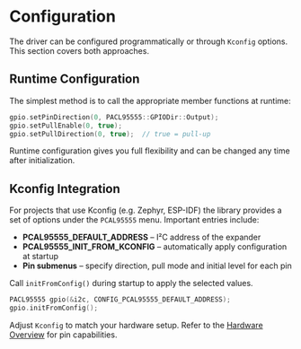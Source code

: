 # Configuration

The driver can be configured programmatically or through `Kconfig` options. This section covers both approaches.

## Runtime Configuration

The simplest method is to call the appropriate member functions at runtime:

```cpp
gpio.setPinDirection(0, PACL95555::GPIODir::Output);
gpio.setPullEnable(0, true);
gpio.setPullDirection(0, true);  // true = pull-up
```

Runtime configuration gives you full flexibility and can be changed any time after initialization.

## Kconfig Integration

For projects that use Kconfig (e.g. Zephyr, ESP-IDF) the library provides a set of options under the `PCAL95555` menu. Important entries include:

- **PCAL95555_DEFAULT_ADDRESS** – I²C address of the expander
- **PCAL95555_INIT_FROM_KCONFIG** – automatically apply configuration at startup
- **Pin submenus** – specify direction, pull mode and initial level for each pin

Call `initFromConfig()` during startup to apply the selected values.

```cpp
PACL95555 gpio(&i2c, CONFIG_PCAL95555_DEFAULT_ADDRESS);
gpio.initFromConfig();
```

Adjust `Kconfig` to match your hardware setup. Refer to the [Hardware Overview](./hardware_overview.md) for pin capabilities.
